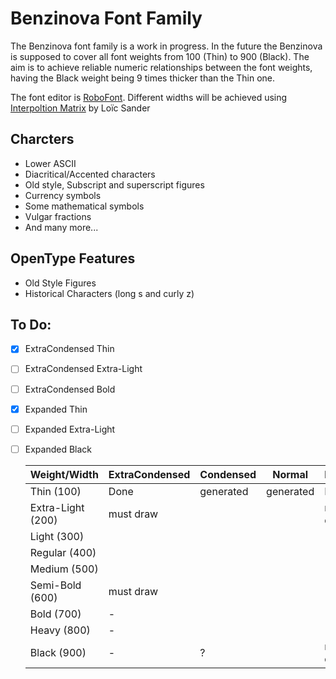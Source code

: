 Benzinova Font Family
=====================

The Benzinova font family is a work in progress.
In the future the Benzinova is supposed to cover all font weights from 
100 (Thin) to 900 (Black). The aim is to achieve reliable numeric relationships between 
the font weights, having the Black weight being 9 times thicker than the Thin one.

The font editor is [RoboFont](http://robofont.com/). 
Different widths will be achieved using [Interpoltion Matrix](https://github.com/loicsander/Robofont-scripts/tree/master/Interpolation%20Matrix) by Loïc Sander

Charcters
---------
- Lower ASCII
- Diacritical/Accented characters
- Old style, Subscript and superscript figures
- Currency symbols
- Some mathematical symbols
- Vulgar fractions
- And many more...

OpenType Features
-----------------
- Old Style Figures
- Historical Characters (long s and curly z)


To Do:
------
- [x] ExtraCondensed Thin
- [ ] ExtraCondensed Extra-Light
- [ ] ExtraCondensed Bold
- [x] Expanded Thin
- [ ] Expanded Extra-Light
- [ ] Expanded Black

    | Weight/Width       | ExtraCondensed | Condensed | Normal    | Expanded    |
    |--------------------|----------------|-----------|-----------|-------------|
    | Thin (100)         | Done           | generated | generated | Done        |
    | Extra-Light (200)  | must draw      |           |           | must draw   |
    | Light (300)        |                |           |           |             |
    | Regular (400)      |                |           |           |             |
    | Medium (500)       |                |           |           |             |
    | Semi-Bold (600)    | must draw      |           |           |             |
    | Bold (700)         | -              |           |           |             |
    | Heavy (800)        | -              |           |           |             |
    | Black (900)        | -              | ?         |           | must draw   |


